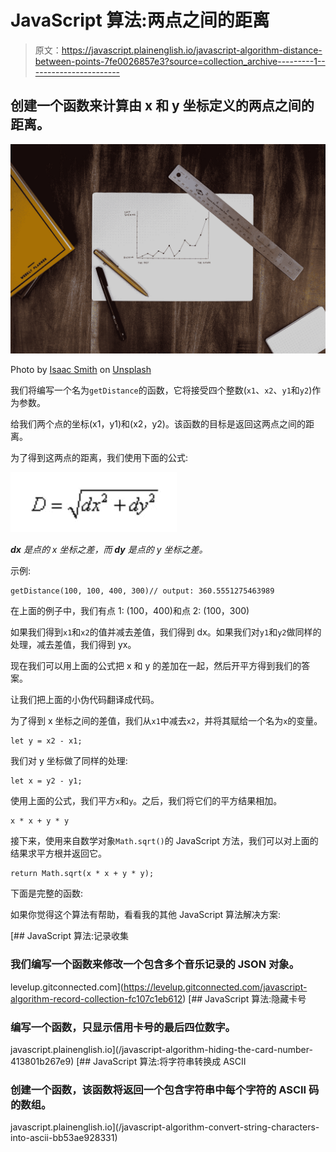 # JavaScript 算法:两点之间的距离

> 原文：<https://javascript.plainenglish.io/javascript-algorithm-distance-between-points-7fe0026857e3?source=collection_archive---------1----------------------->

## 创建一个函数来计算由 x 和 y 坐标定义的两点之间的距离。

![](img/3e9ba29fee5a5eddbd917e6027fab86c.png)

Photo by [Isaac Smith](https://unsplash.com/@isaacmsmith?utm_source=medium&utm_medium=referral) on [Unsplash](https://unsplash.com?utm_source=medium&utm_medium=referral)

我们将编写一个名为`getDistance`的函数，它将接受四个整数(`x1`、`x2`、`y1`和`y2`)作为参数。

给我们两个点的坐标(x1，y1)和(x2，y2)。该函数的目标是返回这两点之间的距离。

为了得到这两点的距离，我们使用下面的公式:

![](img/dc72e1cc3504d1df51ceaa91ebbe53bc.png)

***dx*** *是点的 x 坐标之差，而* ***dy*** *是点的 y 坐标之差。*

示例:

```
getDistance(100, 100, 400, 300)// output: 360.5551275463989
```

在上面的例子中，我们有点 1: (100，400)和点 2: (100，300)

如果我们得到`x1`和`x2`的值并减去差值，我们得到 dx。如果我们对`y1`和`y2`做同样的处理，减去差值，我们得到 yx。

现在我们可以用上面的公式把 x 和 y 的差加在一起，然后开平方得到我们的答案。

让我们把上面的小伪代码翻译成代码。

为了得到 x 坐标之间的差值，我们从`x1`中减去`x2`，并将其赋给一个名为`x`的变量。

```
let y = x2 - x1;
```

我们对 y 坐标做了同样的处理:

```
let x = y2 - y1;
```

使用上面的公式，我们平方`x`和`y`。之后，我们将它们的平方结果相加。

```
x * x + y * y
```

接下来，使用来自数学对象`Math.sqrt()`的 JavaScript 方法，我们可以对上面的结果求平方根并返回它。

```
return Math.sqrt(x * x + y * y);
```

下面是完整的函数:

如果你觉得这个算法有帮助，看看我的其他 JavaScript 算法解决方案:

[](https://levelup.gitconnected.com/javascript-algorithm-record-collection-fc107c1eb612) [## JavaScript 算法:记录收集

### 我们编写一个函数来修改一个包含多个音乐记录的 JSON 对象。

levelup.gitconnected.com](https://levelup.gitconnected.com/javascript-algorithm-record-collection-fc107c1eb612) [](/javascript-algorithm-hiding-the-card-number-413801b267e9) [## JavaScript 算法:隐藏卡号

### 编写一个函数，只显示信用卡号的最后四位数字。

javascript.plainenglish.io](/javascript-algorithm-hiding-the-card-number-413801b267e9) [](/javascript-algorithm-convert-string-characters-into-ascii-bb53ae928331) [## JavaScript 算法:将字符串转换成 ASCII

### 创建一个函数，该函数将返回一个包含字符串中每个字符的 ASCII 码的数组。

javascript.plainenglish.io](/javascript-algorithm-convert-string-characters-into-ascii-bb53ae928331)